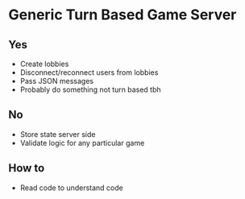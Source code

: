 # Generic Turn Based Game Server

## Yes

- Create lobbies
- Disconnect/reconnect users from lobbies
- Pass JSON messages
- Probably do something not turn based tbh

## No

- Store state server side
- Validate logic for any particular game

## How to

- Read code to understand code
